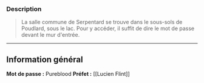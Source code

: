 ### Description
> La salle commune de Serpentard se trouve dans le sous-sols de Poudlard, sous le lac. Pour y accéder, il suffit de dire le mot de passe devant le mur d'entrée.

---
## Information général
**Mot de passe :** Pureblood
**Préfet :** [[Lucien Flint]]